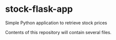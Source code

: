 # stock-flask-app
Simple Python application to retrieve stock prices 

Contents of this repository will contain several files.
